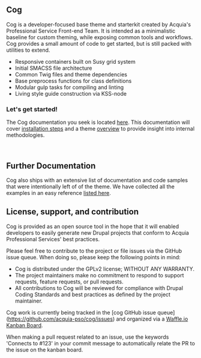 ## Cog

Cog is a developer-focused base theme and starterkit created by Acquia's Professional Service Front-end Team. It is intended as a minimalistic baseline for custom theming, while exposing common tools and workflows. Cog provides a small amount of code to get started, but is still packed with utilities to extend.

* Responsive containers built on Susy grid system
* Initial SMACSS file architecture
* Common Twig files and theme dependencies
* Base preprocess functions for class definitions
* Modular gulp tasks for compiling and linting
* Living style guide construction via KSS-node

### Let's get started!
The Cog documentation you seek is located [here](https://github.com/acquia-pso/cog/tree/8.x-1.x/STARTERKIT/README.md). This documentation will cover [installation steps](https://github.com/acquia-pso/cog/tree/8.x-1.x/STARTERKIT/README.md#installation) and a theme [overview](https://github.com/acquia-pso/cog/tree/8.x-1.x/STARTERKIT/README.md#overview) to provide insight into internal methodologies.

<br>

## Further Documentation

Cog also ships with an extensive list of documentation and code samples that were intentionally left of of the theme. We have collected all the examples in an easy reference [listed here](STARTERKIT/_theming-guide/readme.md).


## License, support, and contribution

Cog is provided as an open source tool in the hope that it will enabled
developers to easily generate new Drupal projects that conform to Acquia
Professional Services' best practices.

Please feel free to contribute to the project or file issues via the GitHub
issue queue. When doing so, please keep the following points in mind:

* Cog is distributed under the GPLv2 license; WITHOUT ANY WARRANTY.
* The project maintainers make no commitment to respond to support requests,
  feature requests, or pull requests.
* All contributions to Cog will be reviewed for compliance with Drupal Coding
  Standards and best practices as defined by the project maintainer.

Cog work is currently being tracked in the [cog GitHub issue queue]
(https://github.com/acquia-pso/cog/issues) and organized via a
[Waffle.io Kanban Board](https://waffle.io/acquia-pso/cog).

When making a pull request related to an issue, use the keywords 'Connects to #123' in your commit message to automatically relate the PR to the issue on the kanban board.

